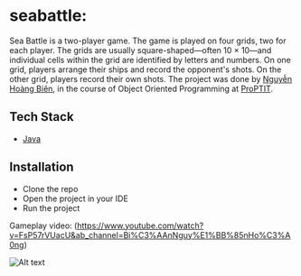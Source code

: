 # seabattle: 
Sea Battle is a two-player game. The game is played on four grids, two for each player. The grids are usually square-shaped—often 10 × 10—and individual cells within the grid are identified by letters and numbers. On one grid, players arrange their ships and record the opponent's shots. On the other grid, players record their own shots.
The project was done by [Nguyễn Hoàng Biên](https://github.com/bien3008), in the course of Object Oriented Programming at [ProPTIT](https://proptit.com/).
## Tech Stack

- [Java](https://www.java.com/en/)

## Installation

- Clone the repo
- Open the project in your IDE
- Run the project

Gameplay video: (https://www.youtube.com/watch?v=FsP57rVUacU&ab_channel=Bi%C3%AAnNguy%E1%BB%85nHo%C3%A0ng)

![Alt text](https://drive.google.com/file/d/1D-9183_IAnGwhuMrgyw0bTlUnu5RchER/view)